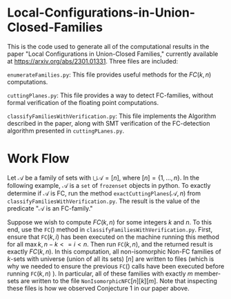 # Local-Configurations-in-Union-Closed-Families
This is the code used to generate all of the computational results in the paper "Local Configurations in Union-Closed Families," currently available at https://arxiv.org/abs/2301.01331.
Three files are included: 

$\mathtt{enumerateFamilies.py}$: This file provides useful methods for the $FC(k, n)$ computations.

$\mathtt{cuttingPlanes.py}$: This file provides a way to detect FC-families, without formal verification of the floating point computations.

$\mathtt{classifyFamiliesWithVerification.py}$: This file implements the Algorithm described in the paper, along with SMT verification of the FC-detection algorithm presented in $\mathtt{cuttingPLanes.py}$.

# Work Flow
Let $\mathcal{A}$ be a family of sets with $\bigcup \mathcal{A} = [n]$, where $[n] = \{1, \dots, n\}$. In the following example, $\mathcal{A}$ is a $\mathtt{set}$ of $\mathtt{frozenset}$ objects in python.
To exactly determine if $\mathcal{A}$ is FC, run the method $\mathtt{exactCuttingPlanes}(\mathcal{A}, n)$ from $\mathtt{classifyFamiliesWithVerification.py}$. The result is the value of the predicate "$\mathcal{A}$ is an FC-family."

Suppose we wish to compute $FC(k, n)$ for some integers $k$ and $n$. To this end, use the $\mathtt{FC}()$ method in $\mathtt{classifyFamiliesWithVerification.py}$. First, ensure that $\mathtt{FC}(k, i)$ has been executed on the machine running this method for all $\max{k, n-k} <= i < n$. Then run $\mathtt{FC}(k, n)$, and the returned result is exactly $FC(k, n)$. In this computation, all non-isomorphic Non-FC families of $k$-sets with universe (union of all its sets) $[n]$ are written to files (which is why we needed to ensure the previous $\mathtt{FC}()$ calls have been executed before running $\mathtt{FC}(k, n)$ ). In particular, all of these families with exactly $m$ member-sets are written to the file $\mathtt{NonIsomorphicNFC}[n][k][m]$. Note that inspecting these files is how we observed Conjecture 1 in our paper above.
